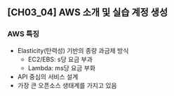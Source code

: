 ## [CH03_04] AWS 소개 및 실습 계정 생성

### AWS 특징
- Elasticity(탄력성) 기반의 종량 과금제 방식
  - EC2/EBS: s당 요금 부과
  - Lambda: ms당 요금 부화
- API 중심의 서비스 설계
- 가장 큰 오픈소스 생태계를 가지고 있음
